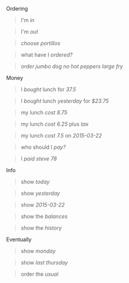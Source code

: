 Ordering
>I'm *in*

>I'm *out*

>*choose* _portillos_

> what have I *ordered?*

>*order* _jumbo dog_
>_no hot peppers_
>_large fry_

Money
>I *bought* lunch for _37.5_

>I *bought* lunch _yesterday_ for _$23.75_

>my lunch *cost* _8.75_

>my lunch *cost* _6.25_ plus *tax*

>my lunch *cost* _7.5_ on _2015-03-22_

>who should I *pay?*

>I *paid* _steve_  _78_

Info
>show *today*

>show *yesterday*

>show *2015-03-22*

>show the *balances*

>show the *history*

Eventually
> show *monday*

> show *last thursday*

> order the *usual*
